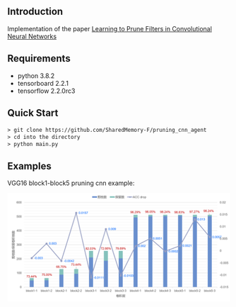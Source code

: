 ## Introduction
Implementation of the paper [Learning to Prune Filters in Convolutional Neural Networks](https://arxiv.org/pdf/1801.07365.pdf)

## Requirements

- python  3.8.2               
- tensorboard 2.2.1     
- tensorflow 2.2.0rc3 

## Quick Start
```
> git clone https://github.com/SharedMemory-F/pruning_cnn_agent
> cd into the directory 
> python main.py
```

## Examples
VGG16 block1-block5 pruning cnn example:

![the block1-conv2 example](./images/test_vgg16.png)